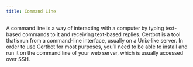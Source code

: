 ```yaml
---
title: Command Line
---
```


A command line is a way of interacting with a computer by typing text-based commands to it and receiving text-based replies. Certbot is a tool that’s run from a command-line interface, usually on a Unix-like server. In order to use Certbot for most purposes, you’ll need to be able to install and run it on the command line of your web server, which is usually accessed over SSH.
